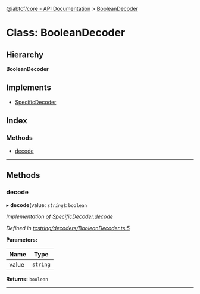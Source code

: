 [@iabtcf/core - API Documentation](../README.md) > [BooleanDecoder](../classes/booleandecoder.md)

# Class: BooleanDecoder

## Hierarchy

**BooleanDecoder**

## Implements

* [SpecificDecoder](../interfaces/specificdecoder.md)

## Index

### Methods

* [decode](booleandecoder.md#decode)

---

## Methods

<a id="decode"></a>

###  decode

▸ **decode**(value: *`string`*): `boolean`

*Implementation of [SpecificDecoder](../interfaces/specificdecoder.md).[decode](../interfaces/specificdecoder.md#decode)*

*Defined in [tcstring/decoders/BooleanDecoder.ts:5](https://github.com/chrispaterson/iabtcf-es/blob/90d8169/modules/core/src/tcstring/decoders/BooleanDecoder.ts#L5)*

**Parameters:**

| Name | Type |
| ------ | ------ |
| value | `string` |

**Returns:** `boolean`

___

